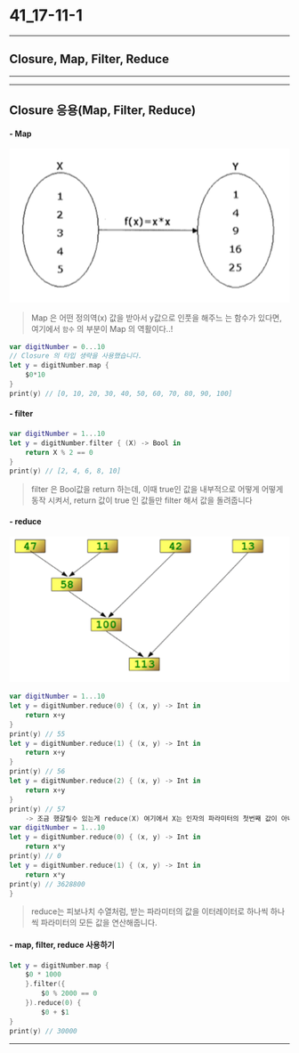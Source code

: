 # 41_17-11-1

---

## Closure, Map, Filter, Reduce

---

---

## Closure 응용(Map, Filter, Reduce)

#### - Map

![screen](/study/image/Delegate-3.jpg)


> Map 은 어떤 정의역(x) 값을 받아서 y값으로 인풋을 해주느 는 함수가 있다면, 여기에서 `함수` 의 부분이 Map 의 역활이다..! 
> 

```swift
var digitNumber = 0...10
// Closure 의 타입 생략을 사용했습니다. 
let y = digitNumber.map {
    $0*10
}
print(y) // [0, 10, 20, 30, 40, 50, 60, 70, 80, 90, 100]
```

#### - filter

``` swift
var digitNumber = 1...10
let y = digitNumber.filter { (X) -> Bool in
    return X % 2 == 0
}
print(y) // [2, 4, 6, 8, 10]
```

> filter 은 Bool값을 return 하는데, 이때 true인 값을 내부적으로 어떻게 어떻게 동작 시켜서, return 값이 true 인 값들만 filter 해서 값을 돌려줍니다
> 

#### - reduce 

![screen](/study/image/Delegate-4.jpg)

```swift
var digitNumber = 1...10
let y = digitNumber.reduce(0) { (x, y) -> Int in
    return x+y
}
print(y) // 55
let y = digitNumber.reduce(1) { (x, y) -> Int in
    return x+y
}
print(y) // 56
let y = digitNumber.reduce(2) { (x, y) -> Int in
    return x+y
}
print(y) // 57
	-> 조금 했갈릴수 있는게 reduce(X) 여기에서 X는 인자의 파라미터의 첫번째 값이 아니라 그냥 초기 값이다.
var digitNumber = 1...10
let y = digitNumber.reduce(0) { (x, y) -> Int in
    return x*y
print(y) // 0
let y = digitNumber.reduce(1) { (x, y) -> Int in
    return x*y
print(y) // 3628800
}	
```

> reduce는 피보나치 수열처럼, 받는 파라미터의 값을 이터레이터로 하나씩 하나씩 파라미터의 모든 값을 연산해줍니다.
> 

#### - map, filter, reduce 사용하기

```swift
let y = digitNumber.map {
    $0 * 1000
    }.filter({
        $0 % 2000 == 0
    }).reduce(0) {
        $0 + $1
}
print(y) // 30000
```

---

